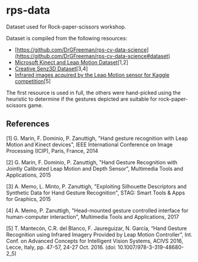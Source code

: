 # rps-data
Dataset used for Rock-paper-scissors workshop.

Dataset is compiled from the following resources:
* [https://github.com/DrGFreeman/rps-cv-data-science](https://github.com/DrGFreeman/rps-cv-data-science#dataset)
* [Microsoft Kinect and Leap Motion Dataset](https://lttm.dei.unipd.it//downloads/gesture/)[1,2]
* [Creative Senz3D Dataset](https://lttm.dei.unipd.it//downloads/gesture/)[3,4]
* [Infrared images acquired by the Leap Motion sensor for Kaggle competition](https://www.kaggle.com/gti-upm/leapgestrecog)[5]

The first resource is used in full, the others were hand-picked using the heuristic to determine if the gestures depicted are suitable for rock-paper-scissors game.

## References
[1] G. Marin, F. Dominio, P. Zanuttigh, "Hand gesture recognition with Leap Motion and Kinect devices", IEEE International Conference on Image Processing (ICIP), Paris, France, 2014

[2] G. Marin, F. Dominio, P. Zanuttigh, "Hand Gesture Recognition with Jointly Calibrated Leap Motion and Depth Sensor", Multimedia Tools and Applications, 2015

[3] A. Memo, L. Minto, P. Zanuttigh,  "Exploiting Silhouette Descriptors and Synthetic Data for Hand Gesture Recognition", STAG: Smart Tools & Apps for Graphics, 2015

[4] A. Memo, P. Zanuttigh,  "Head-mounted gesture controlled interface for human-computer interaction", Multimedia Tools and Applications, 2017

[5] T. Mantecón, C.R. del Blanco, F. Jaureguizar, N. García, “Hand Gesture Recognition using Infrared Imagery Provided by Leap Motion Controller”, Int. Conf. on Advanced Concepts for Intelligent Vision Systems, ACIVS 2016, Lecce, Italy, pp. 47-57, 24-27 Oct. 2016. (doi: 10.1007/978-3-319-48680-2_5)